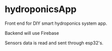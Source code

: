 # hydroponicsApp
Front end for DIY smart hydroponics system app.

Backend will use Firebase

Sensors data is read and sent through esp32's.
